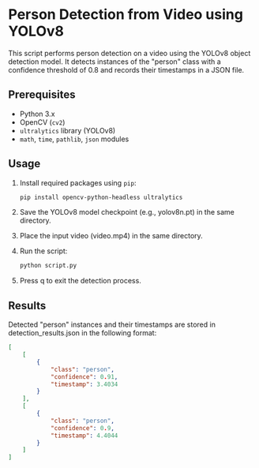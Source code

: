 # Person Detection from Video using YOLOv8

This script performs person detection on a video using the YOLOv8 object detection model. It detects instances of the "person" class with a confidence threshold of 0.8 and records their timestamps in a JSON file.

## Prerequisites

- Python 3.x
- OpenCV (`cv2`)
- `ultralytics` library (YOLOv8)
- `math`, `time`, `pathlib`, `json` modules

## Usage

1. Install required packages using `pip`:

   ```bash
   pip install opencv-python-headless ultralytics
   ```
2. Save the YOLOv8 model checkpoint (e.g., yolov8n.pt) in the same directory.
3. Place the input video (video.mp4) in the same directory.
4. Run the script:
    ```bash
    python script.py
    ```
5. Press q to exit the detection process.


## Results
Detected "person" instances and their timestamps are stored in detection_results.json in the following format:
```json
[
    [
        {
            "class": "person",
            "confidence": 0.91,
            "timestamp": 3.4034
        }
    ],
    [
        {
            "class": "person",
            "confidence": 0.9,
            "timestamp": 4.4044
        }
    ]
]
```